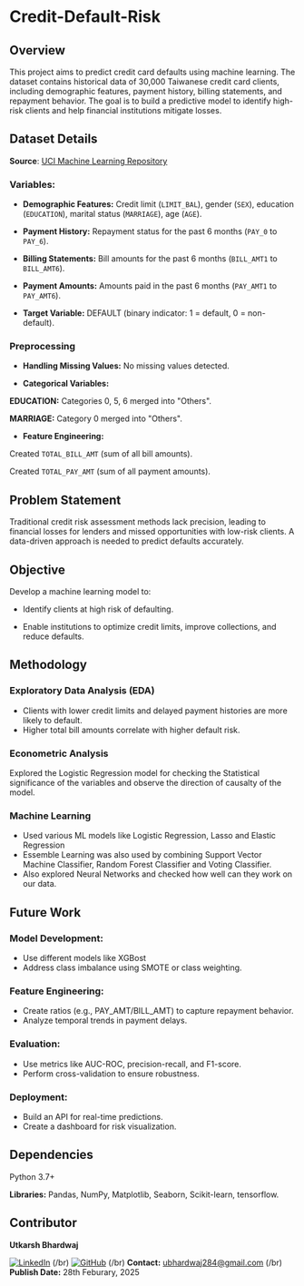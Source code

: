 # Credit-Default-Risk

## Overview
This project aims to predict credit card defaults using machine learning. The dataset contains historical data of 30,000 Taiwanese credit card clients, including demographic features, payment history, billing statements, and repayment behavior. The goal is to build a predictive model to identify high-risk clients and help financial institutions mitigate losses.

## Dataset Details

**Source**: [UCI Machine Learning Repository](https://archive.ics.uci.edu/dataset/350/default+of+credit+card+clients)

### Variables:

* **Demographic Features:** Credit limit (`LIMIT_BAL`), gender (`SEX`), education (`EDUCATION`), marital status (`MARRIAGE`), age (`AGE`).

* **Payment History:** Repayment status for the past 6 months (`PAY_0` to `PAY_6`).

* **Billing Statements:** Bill amounts for the past 6 months (`BILL_AMT1` to `BILL_AMT6`).

* **Payment Amounts:** Amounts paid in the past 6 months (`PAY_AMT1` to `PAY_AMT6`).

* **Target Variable:** DEFAULT (binary indicator: 1 = default, 0 = non-default).

### Preprocessing

* **Handling Missing Values:** No missing values detected.

* **Categorical Variables:**

**EDUCATION:** Categories 0, 5, 6 merged into "Others".

**MARRIAGE:** Category 0 merged into "Others".

* **Feature Engineering:**

Created `TOTAL_BILL_AMT` (sum of all bill amounts).

Created `TOTAL_PAY_AMT` (sum of all payment amounts).


## Problem Statement
Traditional credit risk assessment methods lack precision, leading to financial losses for lenders and missed opportunities with low-risk clients. A data-driven approach is needed to predict defaults accurately.


## Objective
Develop a machine learning model to:

* Identify clients at high risk of defaulting.

* Enable institutions to optimize credit limits, improve collections, and reduce defaults.


## Methodology

### Exploratory Data Analysis (EDA)

* Clients with lower credit limits and delayed payment histories are more likely to default.
* Higher total bill amounts correlate with higher default risk.


### Econometric Analysis
Explored the Logistic Regression model for checking the Statistical significance of the variables and observe the direction of causalty of the model.


### Machine Learning
* Used various ML models like Logistic Regression, Lasso and Elastic Regression
*  Essemble Learning was also used by combining Support Vector Machine Classifier, Random Forest Classifier and Voting Classifier.
*  Also explored Neural Networks and checked how well can they work on our data.


## Future Work

### Model Development:

* Use different models like XGBost
* Address class imbalance using SMOTE or class weighting.

### Feature Engineering:

* Create ratios (e.g., PAY_AMT/BILL_AMT) to capture repayment behavior.
* Analyze temporal trends in payment delays.

### Evaluation:

* Use metrics like AUC-ROC, precision-recall, and F1-score.
* Perform cross-validation to ensure robustness.

### Deployment:

* Build an API for real-time predictions.
* Create a dashboard for risk visualization.


## Dependencies
Python 3.7+

**Libraries:** Pandas, NumPy, Matplotlib, Seaborn, Scikit-learn, tensorflow.


## Contributor
**Utkarsh Bhardwaj**

[![LinkedIn](https://img.shields.io/badge/LinkedIn-Utkarsh284-blue)](https://www.linkedin.com/in/utkarsh284/) (/br)
[![GitHub](https://img.shields.io/badge/GitHub-utkarsh--284-lightgrey)](https://github.com/utkarsh-284) (/br)
**Contact:** ubhardwaj284@gmail.com (/br)
**Publish Date:** 28th Feburary, 2025
